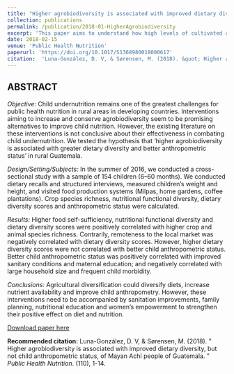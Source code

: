 ```yaml
---
title: "Higher agrobiodiversity is associated with improved dietary diversity, but not child anthropometric status, of Mayan Achí people of Guatemala"
collection: publications
permalink: /publication/2018-01-HigherAgrobiodiversity
excerpt: 'This paper aims to understand how high levels of cultivated and wild agrobiodiversity impact dietary diversity and anthropometric status of children in Guatemala.'
date: 2018-02-15
venue: 'Public Health Nutrition'
paperurl: 'https://doi.org/10.1017/S1368980018000617'
citation:  'Luna-González, D. V, & Sørensen, M. (2018). &quot; Higher agrobiodiversity is associated with improved dietary diversity, but not child anthropometric status, of Mayan Achí people of Guatemala. &quot; <i>Public Health Nutrition</i>. (110), 1-14.'
---
```


**ABSTRACT**
---------
*Objective:* Child undernutrition remains one of the greatest challenges for public health nutrition in rural areas in developing countries. Interventions aiming to increase and conserve agrobiodiversity seem to be promising alternatives to improve child nutrition. However, the existing literature on these interventions is not conclusive about their effectiveness in combating child undernutrition. We tested the hypothesis that ‘higher agrobiodiversity is associated with greater dietary diversity and better anthropometric status’ in rural Guatemala. 

*Design/Setting/Subjects:* In the summer of 2016, we conducted a cross-sectional study with a sample of 154 children (6–60 months). We conducted dietary recalls and structured interviews, measured children’s weight and height, and visited food production systems (Milpas, home gardens, coffee plantations). Crop species richness, nutritional functional diversity, dietary diversity scores and anthropometric status were calculated. 

*Results:* Higher food self-sufficiency, nutritional functional diversity and dietary diversity scores were positively correlated with higher crop and animal species richness. Contrarily, remoteness to the local market was negatively correlated with dietary diversity scores. However, higher dietary diversity scores were not correlated with better child anthropometric status. Better child anthropometric status was positively correlated with improved sanitary conditions and maternal education; and negatively correlated with large household size and frequent child morbidity. 

*Conclusions:* Agricultural diversification could diversify diets, increase nutrient availability and improve child anthropometry. However, these interventions need to be accompanied by sanitation improvements, family planning, nutritional education and women’s empowerment to strengthen their positive effect on diet and nutrition.

[Download paper here](http://Diana-Luna.github.io/files/paper1.pdf)

**Recommended citation:** Luna-González, D. V, & Sørensen, M. (2018). &quot; Higher agrobiodiversity is associated with improved dietary diversity, but not child anthropometric status, of Mayan Achí people of Guatemala. &quot; <i>Public Health Nutrition</i>. (110), 1-14.
